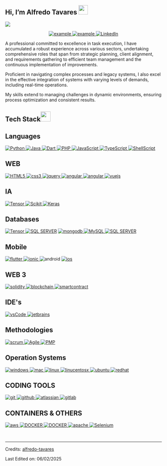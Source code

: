 ## Hi, I’m Alfredo Tavares <img src = "https://raw.githubusercontent.com/MartinHeinz/MartinHeinz/master/wave.gif" width = 30px> 
<p>
  <a href="https://github.com/DenverCoder1/readme-typing-svg"><img src="https://readme-typing-svg.herokuapp.com?&font=IBM+Plex+Sans&color=abcdef&size=20&lines=Welcome+to+my+GitHub+Profile!;I'm+a+Tech+Enthusiast;I'm+also+Software+Engineering" /></a>
</p>

<p align ="center">
  <a  href="https://alfredo.eti.br" target="_blank">
    <img src="https://img.shields.io/badge/My_Website-000000?style=for-the-badge&logo=Microsoft-edge&logoColor=white" alt="example"/>
  </a>	
  <a href="mailto:alfredolstavares@gmail.com?subject=Feedback%20From%20Github&body=Hello," target="_blank">
    <img src="https://img.shields.io/badge/Gmail-D14836?style=for-the-badge&logo=gmail&logoColor=white" alt="example"/>
  </a>
   <a href="https://www.linkedin.com/in/alfredotavares" target="_blank">
    <img alt="LinkedIn" src="https://img.shields.io/badge/LinkedIn-0077B5?style=for-the-badge&logo=linkedin&logoColor=white">
  </a>    
</p>

<p >
  A professional committed to excellence in task execution, I have accumulated a robust experience across various sectors, undertaking comprehensive roles that span from strategic planning, client alignment, and requirements gathering to efficient team management and the continuous implementation of improvements.

  Proficient in navigating complex processes and legacy systems, I also excel in the effective integration of systems with varying levels of demands, including real-time operations.

  My skills extend to managing challenges in dynamic environments, ensuring process optimization and consistent results.
</p>

## Tech Stack<img src = "https://media2.giphy.com/media/QssGEmpkyEOhBCb7e1/giphy.gif?cid=ecf05e47a0n3gi1bfqntqmob8g9aid1oyj2wr3ds3mg700bl&rid=giphy.gif" width = 32px> 

## Languages

  <a href="" target="_blank">
    <img alt="Python" src="https://img.shields.io/badge/Python-3776AB?style=for-the-badge&logo=python&logoColor=white">
  </a>
  <a href="" target="_blank">
    <img alt="Java" src="https://img.shields.io/badge/Java-FF6F00?style=for-the-badge&logo=java&logoColor=white">
  </a>
  <a href="" target="_blank">
    <img alt="Dart" src="https://img.shields.io/badge/Dart-27338e?style=for-the-badge&logo=dart&logoColor=white">
  </a>
  <a href="" target="_blank">
    <img alt="PHP" src="https://img.shields.io/badge/PHP-27338e?style=for-the-badge&logo=php&logoColor=white">
  </a>
  <a href="" target="_blank">
    <img alt="JavaScript" src="https://img.shields.io/badge/JavaScript-FF6F00?style=for-the-badge&logo=JavaScript&logoColor=white">
  </a>
  <a href="" target="_blank">
    <img alt="TypeScript" src="https://img.shields.io/badge/TypeScript-27338e?style=for-the-badge&logo=TypeScript&logoColor=white">
  </a>
  <a href="" target="_blank">
    <img alt="ShellScript" src="https://img.shields.io/badge/ShellScript-27338e?style=for-the-badge&logo=ShellScript&logoColor=white">
  </a>
  
## WEB

  <a href="" target="_blank">
    <img alt="HTML5" src="https://img.shields.io/badge/HTML5-FF6F00?style=for-the-badge&logo=html5&logoColor=white">
  </a>
  <a href="" target="_blank">
    <img alt="css3" src="https://img.shields.io/badge/css3-276DC3?style=for-the-badge&logo=css3&logoColor=white">
  </a>
  <a href="" target="_blank">
    <img alt="jquery" src="https://img.shields.io/badge/jquery-276DC3?style=for-the-badge&logo=jquery&logoColor=white">
  </a>
  <a href="" target="_blank">
    <img alt="angular" src="https://img.shields.io/badge/angular-FF6F00?style=for-the-badge&logo=angular&logoColor=white">
  </a>
  <a href="" target="_blank">
    <img alt="angular" src="https://img.shields.io/badge/angular.js-FF6F00?style=for-the-badge&logo=angular&logoColor=white">
  </a>
  <a href="" target="_blank">
    <img alt="vuejs" src="https://img.shields.io/badge/vue.js-FF6F00?style=for-the-badge&logo=vuejs&logoColor=white">
  </a>

  ## IA
  
   <a href="" target="_blank">
    <img alt="Tensor" src="https://img.shields.io/badge/TensorFlow-FF6F00?style=for-the-badge&logo=tensorflow&logoColor=white">
  </a>
   <a href="https://scikit-learn.org/" target="_blank">
    <img alt="Scikit" src="https://img.shields.io/badge/scikit_learn-F7931E?style=for-the-badge&logo=scikit-learn&logoColor=white">
  </a>
   <a href="https://keras.io/" target="_blank">
    <img alt="Keras" src="https://img.shields.io/badge/Keras-D00000?style=for-the-badge&logo=Keras&logoColor=white">
  </a>

## Databases

  <a href="" target="_blank">
    <img alt="Tensor" src="https://img.shields.io/badge/postgresql-276DC3?style=for-the-badge&logo=postgresql&logoColor=white">
  </a>
  <a href="">
    <img alt="SQL SERVER" src="https://img.shields.io/badge/Microsoft%20SQL%20Server-CC2927?style=for-the-badge&logo=microsoft%20sql%20server&logoColor=white"></a>
  <a href="" target="_blank">
    <img alt="mongodb" src="https://img.shields.io/badge/mongodb-239120?style=for-the-badge&logo=mongodb&logoColor=white">
  </a>
  <a href="">
    <img alt="MySQL" src="https://img.shields.io/badge/MySQL-007ACC?style=for-the-badge&logo=mysql&logoColor=white">
  </a>
  <a href="">
    <img alt="SQL SERVER" src="https://img.shields.io/badge/Oracle-CC2927?style=for-the-badge&logo=oracle&logoColor=white">
  </a>

## Mobile

  <a href="" target="_blank">
    <img alt="flutter" src="https://img.shields.io/badge/flutter-276DC3?style=for-the-badge&logo=flutter&logoColor=white">
  </a>
  <a href="" target="_blank">
    <img alt="ionic" src="https://img.shields.io/badge/ionic-276DC3?style=for-the-badge&logo=ionic&logoColor=white">
  </a>
    <img alt="android" src="https://img.shields.io/badge/android-239120?style=for-the-badge&logo=android&logoColor=white">
  </a>
  <a href="">
    <img alt="ios" src="https://img.shields.io/badge/ios-007ACC?style=for-the-badge&logo=apple&logoColor=white">
  </a>

## WEB 3

  <a href="" target="_blank">
    <img alt="solidity" src="https://img.shields.io/badge/solidity-777BB4?style=for-the-badge&logo=solidity&logoColor=white">
  </a>
   <a href="" target="_blank">
    <img alt="blockchain" src="https://img.shields.io/badge/blockchain-2C2D72?style=for-the-badge&logo=blockchain&logoColor=white">
  </a>
   <a href="" target="_blank">
    <img alt="smartcontract" src="https://img.shields.io/badge/smart contracts-27338e?style=for-the-badge&logo=smartcontracts&logoColor=white">
  </a>

## IDE's

  <a href="https://code.visualstudio.com/" target="_blank">
    <img src="https://img.shields.io/badge/vscode-007ACC.svg?style=for-the-badge&logo=visualstudiocode&logoColor=white" alt="vsCode"/> 
  </a>
  <a href="https://www.jetbrains.com/" target="_blank">
    <img src="https://img.shields.io/badge/jetbrains-000000.svg?&style=for-the-badge&logo=jetbrains&logoColor=white" alt="jetbrains" />
  </a>

## Methodologies 

  <a href="" target="_blank">
    <img alt="scrum" src="https://img.shields.io/badge/scrum-777BB4?style=for-the-badge&logo=scrum&logoColor=white">
  </a>
   <a href="" target="_blank">
    <img alt="Agile" src="https://img.shields.io/badge/Agile-2C2D72?style=for-the-badge&logo=Agile&logoColor=white">
  </a>
   <a href="" target="_blank">
    <img alt="PMP" src="https://img.shields.io/badge/PMP-27338e?style=for-the-badge&logo=PMP&logoColor=white">
  </a>


## Operation Systems

  <a href="" target="_blank">
    <img src="https://img.shields.io/badge/windows-007ACC.svg?style=for-the-badge&logo=windows&logoColor=white" alt="windows"/> 
  </a>
  <a href="" target="_blank">
    <img src="https://img.shields.io/badge/mac os-000000.svg?&style=for-the-badge&logo=apple&logoColor=white" alt="mac" />
  </a>
  <a href="" target="_blank">
    <img src="https://img.shields.io/badge/linux-F05032.svg?style=for-the-badge&logo=linux&logoColor=white"
      alt="linux"/>
  </a>
  <a href="" target="_blank">
    <img src="https://img.shields.io/badge/centos-007ACC.svg?style=for-the-badge&logo=centos&logoColor=white"
      alt="linucentosx"/>
  </a>
  <a href="" target="_blank">
    <img src="https://img.shields.io/badge/ubuntu-F05032.svg?style=for-the-badge&logo=ubuntu&logoColor=white"
      alt="ubuntu"/>
  </a>
  <a href="" target="_blank">
    <img src="https://img.shields.io/badge/redhat-F05032.svg?style=for-the-badge&logo=redhat&logoColor=white"
      alt="redhat"/>
  </a>



## CODING TOOLS
  <a href="https://git-scm.com/" target="_blank">
    <img src="https://img.shields.io/badge/git-F05032.svg?style=for-the-badge&logo=git&logoColor=white"
      alt="git"/>
  </a>
  <a href="https://github.com/ELanza-48" target="_blank">
    <img src="https://img.shields.io/badge/github-181717.svg?style=for-the-badge&logo=github&logoColor=white" alt="github" />
  </a>
   <a href="" target="_blank">
    <img alt="atlassian" src="https://img.shields.io/badge/atlassian-2C2D72?style=for-the-badge&logo=atlassian&logoColor=white">
  </a>
   <a href="" target="_blank">
    <img alt="gitlab" src="https://img.shields.io/badge/gitlab-F05032?style=for-the-badge&logo=gitlab&logoColor=white">
  </a>

## CONTAINERS & OTHERS

   <a href="" target="_blank">
    <img alt="aws" src="https://img.shields.io/badge/AWS-27338e?style=for-the-badge&logo=amazon&logoColor=white">
  </a>
    <a href="">
    <img alt="DOCKER" src="https://img.shields.io/badge/DIGITAL OCEAN-007ACC?style=for-the-badge&logo=DIGITALOCEAN&logoColor=white">
  </a>
  <a href="">
    <img alt="DOCKER" src="https://img.shields.io/badge/DOCKER-007ACC?style=for-the-badge&logo=DOCKER&logoColor=white">
  </a>
  <a href="" target="_blank">
    <img src="https://img.shields.io/badge/apache-F05032.svg?style=for-the-badge&logo=apache&logoColor=white"
      alt="apache"/>
  </a>
   <a href="https://www.selenium.dev/" target="_blank">
    <img alt="Selenium" src="https://img.shields.io/badge/Selenium-43B02A?style=for-the-badge&logo=Selenium&logoColor=white">
  </a>
  
</p> 


<br/>

-----
Credits: [alfredo-tavares](https://github.com/alfredo-tavares)

Last Edited on: 06/02/2025
